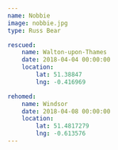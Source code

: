 ```yaml
---
name: Nobbie
image: nobbie.jpg
type: Russ Bear

rescued:
    name: Walton-upon-Thames
    date: 2018-04-04 00:00:00
    location:
        lat: 51.38847
        lng: -0.416969

rehomed:
    name: Windsor
    date: 2018-04-08 00:00:00
    location:
        lat: 51.4817279
        lng: -0.613576
---
```

